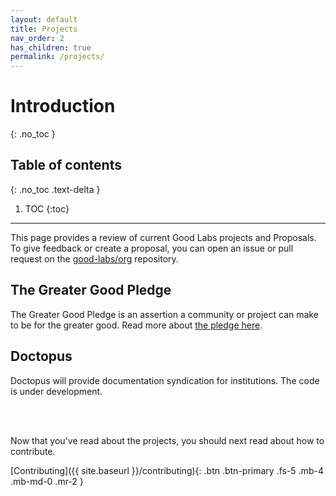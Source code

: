 ```yaml
---
layout: default
title: Projects
nav_order: 2
has_children: true
permalink: /projects/
---
```


# Introduction
{: .no_toc }

## Table of contents
{: .no_toc .text-delta }

1. TOC
{:toc}

---

This page provides a review of current Good Labs projects and Proposals. To give feedback or
create a proposal, you can open an issue or pull request on the [good-labs/org](https://www.github.com/good-labs/org) repository.

## The Greater Good Pledge

The Greater Good Pledge is an assertion a community or project can make to be for the greater good. Read more about [the pledge here](https://good-labs.github.io/greater-good-pledge/).

## Doctopus

Doctopus will provide documentation syndication for institutions. The code is under development.

<br><br>

Now that you've read about the projects, you should next read about how to contribute.

[Contributing]({{ site.baseurl }}/contributing){: .btn .btn-primary .fs-5 .mb-4 .mb-md-0 .mr-2 }
